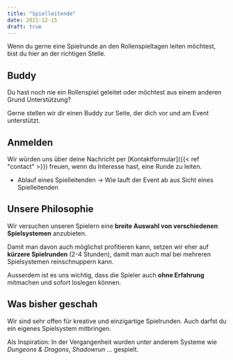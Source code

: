 ```yaml
---
title: "Spielleitende"
date: 2021-12-15
draft: true
---
```


Wenn du gerne eine Spielrunde an den Rollenspieltagen leiten möchtest, bist du hier an der richtigen Stelle.

## Buddy

Du hast noch nie ein Rollenspiel geleitet oder möchtest aus einem anderen Grund Unterstützung?

Gerne stellen wir dir einen Buddy zur Seite, der dich vor und am Event unterstützt.

## Anmelden

Wir würden uns über deine Nachricht per [Kontaktformular]({{< ref "contact" >}}) freuen, wenn du Interesse hast, eine Runde zu leiten.

- Ablauf eines Spielleitenden -> Wie lauft der Event ab aus Sicht eines Spielleitenden

## Unsere Philosophie

Wir versuchen unseren Spielern eine **breite Auswahl von verschiedenen Spielsystemen** anzubieten.

Damit man davon auch möglichst profitieren kann, setzen wir eher auf **kürzere Spielrunden** (2-4 Stunden), damit man auch mal bei mehreren Spielsystemen reinschnuppern kann.

Ausserdem ist es uns wichtig, dass die Spieler auch **ohne Erfahrung** mitmachen und sofort loslegen können.

## Was bisher geschah

Wir sind sehr offen für kreative und einzigartige Spielrunden. Auch darfst du ein eigenes Spielsystem mitbringen.

Als Inspiration: In der Vergangenheit wurden unter anderem Systeme wie _Dungeons & Dragons_, _Shadowrun_ ... gespielt.

